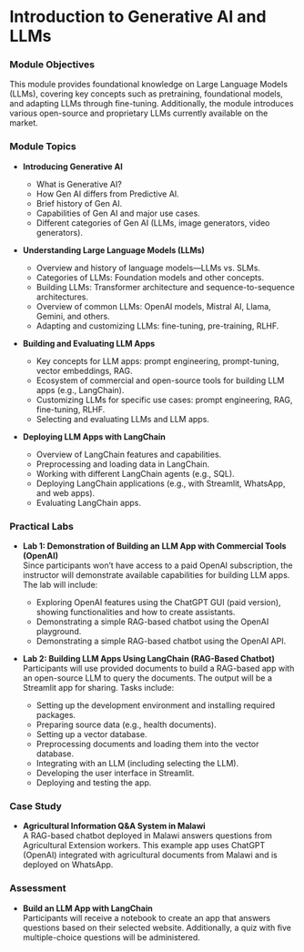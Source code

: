 # Introduction to Generative AI and LLMs

### Module Objectives
This module provides foundational knowledge on Large Language Models (LLMs), covering key concepts such as pretraining, foundational models, and adapting LLMs through fine-tuning. Additionally, the module introduces various open-source and proprietary LLMs currently available on the market.

### Module Topics
- **Introducing Generative AI**  
  - What is Generative AI?
  - How Gen AI differs from Predictive AI.
  - Brief history of Gen AI.
  - Capabilities of Gen AI and major use cases.
  - Different categories of Gen AI (LLMs, image generators, video generators).

- **Understanding Large Language Models (LLMs)**  
  - Overview and history of language models—LLMs vs. SLMs.
  - Categories of LLMs: Foundation models and other concepts.
  - Building LLMs: Transformer architecture and sequence-to-sequence architectures.
  - Overview of common LLMs: OpenAI models, Mistral AI, Llama, Gemini, and others.
  - Adapting and customizing LLMs: fine-tuning, pre-training, RLHF.

- **Building and Evaluating LLM Apps**  
  - Key concepts for LLM apps: prompt engineering, prompt-tuning, vector embeddings, RAG.
  - Ecosystem of commercial and open-source tools for building LLM apps (e.g., LangChain).
  - Customizing LLMs for specific use cases: prompt engineering, RAG, fine-tuning, RLHF.
  - Selecting and evaluating LLMs and LLM apps.

- **Deploying LLM Apps with LangChain**  
  - Overview of LangChain features and capabilities.
  - Preprocessing and loading data in LangChain.
  - Working with different LangChain agents (e.g., SQL).
  - Deploying LangChain applications (e.g., with Streamlit, WhatsApp, and web apps).
  - Evaluating LangChain apps.

### Practical Labs

- **Lab 1: Demonstration of Building an LLM App with Commercial Tools (OpenAI)**  
  Since participants won’t have access to a paid OpenAI subscription, the instructor will demonstrate available capabilities for building LLM apps. The lab will include:
  - Exploring OpenAI features using the ChatGPT GUI (paid version), showing functionalities and how to create assistants.
  - Demonstrating a simple RAG-based chatbot using the OpenAI playground.
  - Demonstrating a simple RAG-based chatbot using the OpenAI API.

- **Lab 2: Building LLM Apps Using LangChain (RAG-Based Chatbot)**  
  Participants will use provided documents to build a RAG-based app with an open-source LLM to query the documents. The output will be a Streamlit app for sharing. Tasks include:
  - Setting up the development environment and installing required packages.
  - Preparing source data (e.g., health documents).
  - Setting up a vector database.
  - Preprocessing documents and loading them into the vector database.
  - Integrating with an LLM (including selecting the LLM).
  - Developing the user interface in Streamlit.
  - Deploying and testing the app.

### Case Study
- **Agricultural Information Q&A System in Malawi**  
  A RAG-based chatbot deployed in Malawi answers questions from Agricultural Extension workers. This example app uses ChatGPT (OpenAI) integrated with agricultural documents from Malawi and is deployed on WhatsApp.

### Assessment
- **Build an LLM App with LangChain**  
  Participants will receive a notebook to create an app that answers questions based on their selected website. Additionally, a quiz with five multiple-choice questions will be administered.
